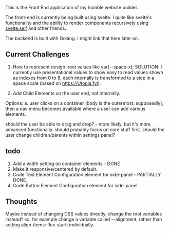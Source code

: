 
This is the Front End application of my humble website builder.

The front-end is currently being built using svelte. I quite like
svelte's functionality and the ability to render components recursively
using <svelte:self> and other friends...

The backend is built with Golang. I might link that here later on.

## Current Challenges

1. How to represent design :root values like var(--space-x);
SOLUTION: I currently use presentational values to show easy to read
values shown as indexes from 0 to 8, each internally is transformed to
a step in a space scale (based on https://Utopia.fyi). 

2. Add Child Elements on the user end, not internally.

Options:
a. user clicks on a container (body is the outermost, supposedly), then
a nav menu becomes available where a user can add various elements.

should the user be able to drag and drop? - more likely. but it's more
advanced functionally. should probably focus on core stuff first.
should the user change children/parents within settings panel?

## todo

1. Add a width setting on container elements - DONE
2. Make it responsive/centered by default.
3. Code Text Element Configuration element for side-panel - PARTIALLY
   DONE.
3. Code Button Element Configuration element for side-panel



## Thoughts
Maybe instead of changing CSS values directly, change the root variables
instead? so, for example change a variable called --alignment, rather
than setting align-items: flex-start; individually.
